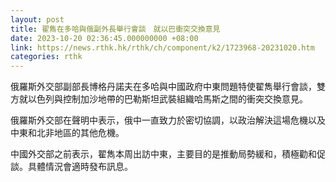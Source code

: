 ```yaml
---
layout: post
title: 翟雋在多哈與俄副外長舉行會談　就以巴衝突交換意見
date: 2023-10-20 02:36:45.000000000 +08:00
link: https://news.rthk.hk/rthk/ch/component/k2/1723968-20231020.htm
categories: rthk
---
```


俄羅斯外交部副部長博格丹諾夫在多哈與中國政府中東問題特使翟雋舉行會談，雙方就以色列與控制加沙地帶的巴勒斯坦武裝組織哈馬斯之間的衝突交換意見。

俄羅斯外交部在聲明中表示，俄中一直致力於密切協調，以政治解決這場危機以及中東和北非地區的其他危機。

中國外交部之前表示，翟雋本周出訪中東，主要目的是推動局勢緩和，積極勸和促談。具體情況會適時發布訊息。
